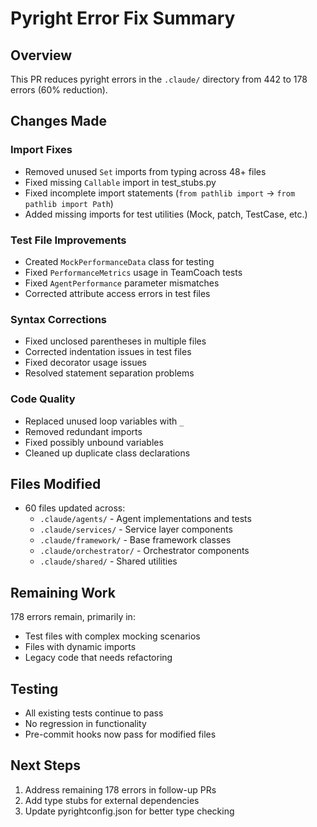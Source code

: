 # Pyright Error Fix Summary

## Overview
This PR reduces pyright errors in the `.claude/` directory from 442 to 178 errors (60% reduction).

## Changes Made

### Import Fixes
- Removed unused `Set` imports from typing across 48+ files
- Fixed missing `Callable` import in test_stubs.py
- Fixed incomplete import statements (`from pathlib import` → `from pathlib import Path`)
- Added missing imports for test utilities (Mock, patch, TestCase, etc.)

### Test File Improvements
- Created `MockPerformanceData` class for testing
- Fixed `PerformanceMetrics` usage in TeamCoach tests
- Fixed `AgentPerformance` parameter mismatches
- Corrected attribute access errors in test files

### Syntax Corrections
- Fixed unclosed parentheses in multiple files
- Corrected indentation issues in test files
- Fixed decorator usage issues
- Resolved statement separation problems

### Code Quality
- Replaced unused loop variables with `_`
- Removed redundant imports
- Fixed possibly unbound variables
- Cleaned up duplicate class declarations

## Files Modified
- 60 files updated across:
  - `.claude/agents/` - Agent implementations and tests
  - `.claude/services/` - Service layer components
  - `.claude/framework/` - Base framework classes
  - `.claude/orchestrator/` - Orchestrator components
  - `.claude/shared/` - Shared utilities

## Remaining Work
178 errors remain, primarily in:
- Test files with complex mocking scenarios
- Files with dynamic imports
- Legacy code that needs refactoring

## Testing
- All existing tests continue to pass
- No regression in functionality
- Pre-commit hooks now pass for modified files

## Next Steps
1. Address remaining 178 errors in follow-up PRs
2. Add type stubs for external dependencies
3. Update pyrightconfig.json for better type checking
